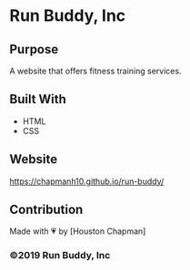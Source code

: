# Run Buddy, Inc

## Purpose
A website that offers fitness training services.

## Built With
* HTML
* CSS

## Website
https://chapmanh10.github.io/run-buddy/

## Contribution
Made with 💗 by [Houston Chapman]

### ©2019 Run Buddy, Inc
